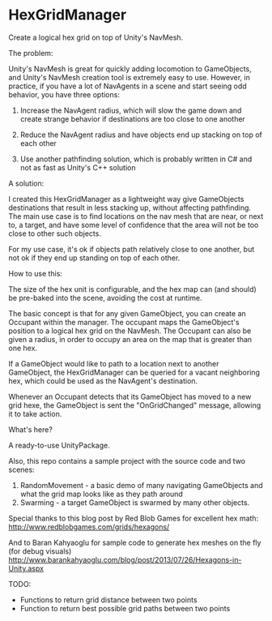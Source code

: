 HexGridManager
==============

Create a logical hex grid on top of Unity's NavMesh.


The problem:

Unity's NavMesh is great for quickly adding locomotion to GameObjects, and Unity's NavMesh creation tool is 
extremely easy to use. However, in practice, if you have a lot of NavAgents in a scene and start seeing odd
behavior, you have three options:

1) Increase the NavAgent radius, which will slow the game down and create strange behavior if destinations
    are too close to one another
    
2) Reduce the NavAgent radius and have objects end up stacking on top of each other

3) Use another pathfinding solution, which is probably written in C# and not as fast as Unity's C++ solution


A solution:

I created this HexGridManager as a lightweight way give GameObjects destinations that result in less stacking 
up, without affecting pathfinding. The main use case is to find locations on the nav mesh that are near, or next
to, a target, and have some level of confidence that the area will not be too close to other such objects.

For my use case, it's ok if objects path relatively close to one another, but not ok if they end up standing on 
top of each other.


How to use this:

The size of the hex unit is configurable, and the hex map can (and should) be pre-baked into the scene, avoiding the 
cost at runtime.

The basic concept is that for any given GameObject, you can create an Occupant within the manager. The occupant maps 
the GameObject's position to a logical hex grid on the NavMesh. The Occupant can also be given a radius, in order to occupy an area on the map that is greater than one hex.

If a GameObject would like to path to a location next to another GameObject, the HexGridManager can be queried for a
vacant neighboring hex, which could be used as the NavAgent's destination.

Whenever an Occupant detects that its GameObject has moved to a new grid hexe, the GameObject is sent the 
"OnGridChanged" message, allowing it to take action.


What's here?

A ready-to-use UnityPackage.

Also, this repo contains a sample project with the source code and two scenes: 
1) RandomMovement - a basic demo of many navigating GameObjects and what the grid map looks like as they path around
2) Swarming - a target GameObject is swarmed by many other objects.



Special thanks to this blog post by Red Blob Games for excellent hex math:
http://www.redblobgames.com/grids/hexagons/

And to Baran Kahyaoglu for sample code to generate hex meshes on the fly (for debug visuals)
http://www.barankahyaoglu.com/blog/post/2013/07/26/Hexagons-in-Unity.aspx

TODO:
- Functions to return grid distance between two points
- Function to return best possible grid paths between two points

